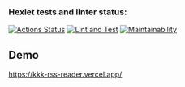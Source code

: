 ### Hexlet tests and linter status:
[![Actions Status](https://github.com/kakkoiirus/frontend-project-lvl3/workflows/hexlet-check/badge.svg)](https://github.com/kakkoiirus/frontend-project-lvl3/actions)
[![Lint and Test](https://github.com/kakkoiirus/frontend-project-lvl3/workflows/lint-and-test/badge.svg)](https://github.com/kakkoiirus/frontend-project-lvl3/actions)
[![Maintainability](https://api.codeclimate.com/v1/badges/2f4861a40210366a84e9/maintainability)](https://codeclimate.com/github/kakkoiirus/frontend-project-lvl3/maintainability)

## Demo
https://kkk-rss-reader.vercel.app/
